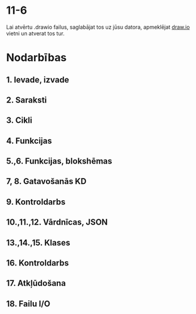 11-6
===

Lai atvērtu .drawio failus, saglabājat tos uz jūsu datora, apmeklējat [draw.io](https://app.diagrams.net/) vietni un atverat tos tur.

# Nodarbības

## 1. Ievade, izvade
## 2. Saraksti
## 3. Cikli
## 4. Funkcijas
## 5.,6. Funkcijas, blokshēmas
## 7, 8. Gatavošanās KD
## 9. Kontroldarbs
## 10.,11.,12. Vārdnīcas, JSON
## 13.,14.,15. Klases
## 16. Kontroldarbs
## 17. Atkļūdošana
## 18. Failu I/O